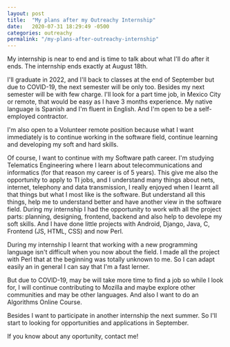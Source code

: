 ```yaml
---
layout: post
title:  "My plans after my Outreachy Internship"
date:   2020-07-31 18:29:49 -0500
categories: outreachy
permalink: "/my-plans-after-outreachy-internship"
---
```

My internship is near to end and is time to talk about what I'll do after it ends. The internship ends exactly at August 18th. 

I'll graduate in 2022, and I'll back to classes at the end of September but due to COVID-19, the next semester will be only too. Besides my next semester will be with few charge. I'll look for a part time job, in Mexico City or remote, that would be easy as I have 3 months experience. My native language is Spanish and I'm fluent in English. And I'm open to be a self-employed contractor. 

I'm also open to a Volunteer remote position because what I want immediately is to continue working in the software field, continue learning and developing my soft and hard skills.

Of course, I want to continue with my Software path career. I'm studying Telematics Engineering where I learn about telecommunications and informatics (for that reason my career is of 5 years). This give me also the opportunity to apply to TI jobs, and I understand many things about nets, internet, telephony and data transmission, I really enjoyed when I learnt all that things but what I most like is the software. But understand all this things, help me to understand better and have another view in the software field.
During my internship I had the opportunity to work with all the project parts: planning, designing, frontend, backend and also help to devolepe my soft skills. And I have done little projects with Android, Django, Java, C, Frontend (JS, HTML, CSS) and now Perl.

During my internship I learnt that working with a new programming language isn't difficult when you now about the field. I made all the project with Perl that at the beginning was totally unknown to me. So I can adapt easily an in general I can say that I'm a fast lerner. 

But due to COVID-19, may be will take more time to find a job so while I look for, I will continue contributing to Mozilla and maybe explore other communities and may be other languages. And also I want to do an Algorithms Online Course.

Besides I want to participate in another internship the next summer. So I'll start to looking for opportunities and applications in September.

If you know about any oportunity, contact me! 